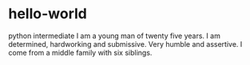 # hello-world
python intermediate
I am a young man of twenty five years. I am determined, hardworking and submissive. Very humble and assertive. I come from a middle family with six siblings.
